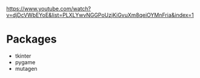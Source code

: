 https://www.youtube.com/watch?v=djDcVWbEYoE&list=PLXLYwvNGGPoUzjKiGvuXm8qeiOYMnFria&index=1

# Packages
- tkinter
- pygame
- mutagen